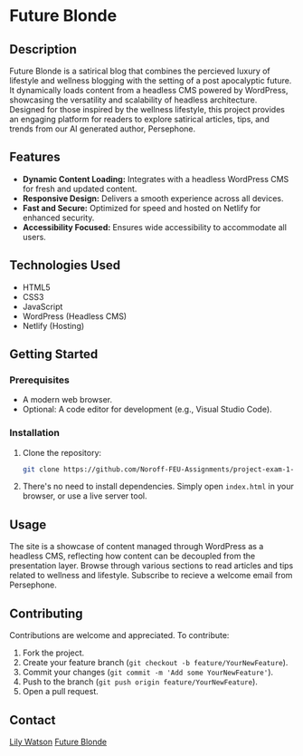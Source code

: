 # Future Blonde

## Description

Future Blonde is a satirical blog that combines the percieved luxury of lifestyle and wellness blogging with the setting of a post apocalyptic future. It dynamically loads content from a headless CMS powered by WordPress, showcasing the versatility and scalability of headless architecture. Designed for those inspired by the wellness lifestyle, this project provides an engaging platform for readers to explore satirical articles, tips, and trends from our AI generated author, Persephone.

## Features

- **Dynamic Content Loading:** Integrates with a headless WordPress CMS for fresh and updated content.
- **Responsive Design:** Delivers a smooth experience across all devices.
- **Fast and Secure:** Optimized for speed and hosted on Netlify for enhanced security.
- **Accessibility Focused:** Ensures wide accessibility to accommodate all users.

## Technologies Used

- HTML5
- CSS3
- JavaScript
- WordPress (Headless CMS)
- Netlify (Hosting)

## Getting Started

### Prerequisites

- A modern web browser.
- Optional: A code editor for development (e.g., Visual Studio Code).

### Installation

1. Clone the repository:
   ```sh
   git clone https://github.com/Noroff-FEU-Assignments/project-exam-1-thislily.git
   ```
2. There's no need to install dependencies. Simply open `index.html` in your browser, or use a live server tool.

## Usage

The site is a showcase of content managed through WordPress as a headless CMS, reflecting how content can be decoupled from the presentation layer. Browse through various sections to read articles and tips related to wellness and lifestyle. Subscribe to recieve a welcome email from Persephone.

## Contributing

Contributions are welcome and appreciated. To contribute:

1. Fork the project.
2. Create your feature branch (`git checkout -b feature/YourNewFeature`).
3. Commit your changes (`git commit -m 'Add some YourNewFeature'`).
4. Push to the branch (`git push origin feature/YourNewFeature`).
5. Open a pull request.

## Contact

[Lily Watson](mailto:lilywatson.dev@google.com)
[Future Blonde](https://futureblonde.netlify.app/)
